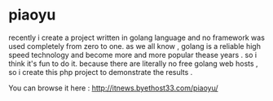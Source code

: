 # piaoyu
recently i create a project written in golang language and no framework was used completely from zero to one. as we all know , golang is a reliable high speed technology and become more and more popular thease years . so i think it's fun to do it. because there are literally no free golang web hosts , so i create this php project to demonstrate the results .

You can browse it here : http://itnews.byethost33.com/piaoyu/




